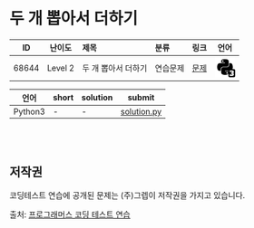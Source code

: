 # 두 개 뽑아서 더하기

| ID | 난이도 | 제목 | 분류 | 링크 | 언어 |
| -- | ---- | :-- | :-- | --- | --- |
| 68644 | Level 2 | 두 개 뽑아서 더하기 | 연습문제 | [문제](https://programmers.co.kr/learn/courses/30/lessons/68644) | [![python3](/assets/python3.svg)](solution.py) |

| 언어 | short | solution | submit |
| --- | ----- | -------- | ------ |
| Python3 | - | - | [solution.py](solution.py) |

<br>
<br>

## 저작권

코딩테스트 연습에 공개된 문제는 (주)그렙이 저작권을 가지고 있습니다.

출처: [프로그래머스 코딩 테스트 연습](https://programmers.co.kr/learn/challenges)
